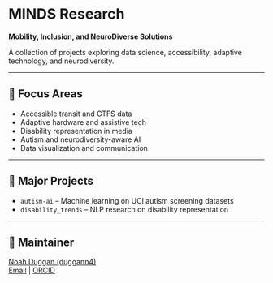 # MINDS Research

**Mobility, Inclusion, and NeuroDiverse Solutions**

A collection of projects exploring data science, accessibility, adaptive technology, and neurodiversity.

---

## 🔬 Focus Areas
- Accessible transit and GTFS data
- Adaptive hardware and assistive tech
- Disability representation in media
- Autism and neurodiversity-aware AI
- Data visualization and communication

---

## 📁 Major Projects
- `autism-ai` – Machine learning on UCI autism screening datasets
- `disability_trends` – NLP research on disability representation

---

## 👤 Maintainer
[Noah Duggan (duggann4)](https://github.com/duggann4)  
[Email](mailto:n.dugganerickson@outlook.com) |  [ORCID](https://orcid.org/0009-0004-1135-2025)